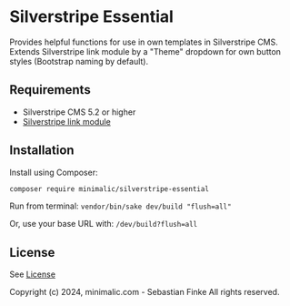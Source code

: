 # Silverstripe Essential

Provides helpful functions for use in own templates in Silverstripe CMS.
Extends Silverstripe link module by a "Theme" dropdown for own button styles (Bootstrap naming by default).


## Requirements

* Silverstripe CMS 5.2 or higher
* [Silverstripe link module](https://github.com/silverstripe/silverstripe-linkfield)


## Installation

Install using Composer:

```sh
composer require minimalic/silverstripe-essential
```

Run from terminal:
`vendor/bin/sake dev/build "flush=all"`

Or, use your base URL with:
`/dev/build?flush=all`


## License

See [License](LICENSE)

Copyright (c) 2024, minimalic.com - Sebastian Finke
All rights reserved.

